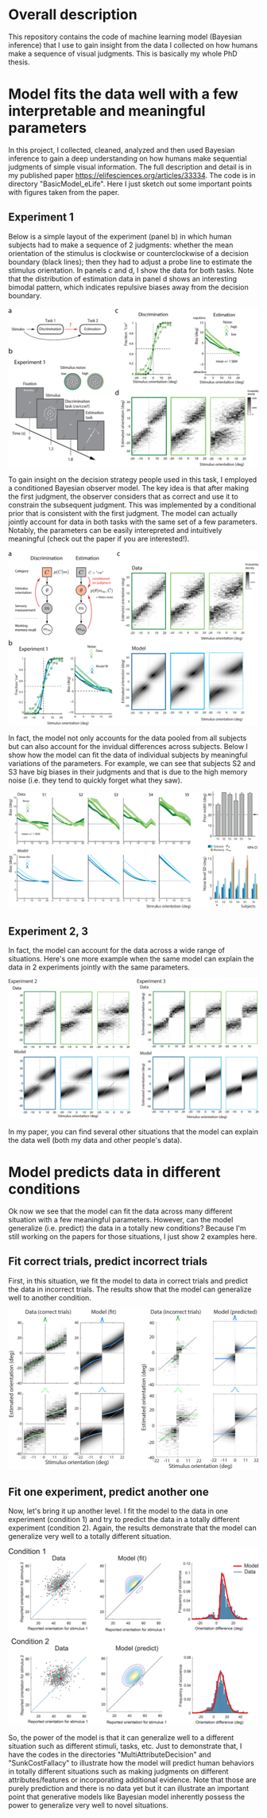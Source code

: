 # Overall description
This repository contains the code of machine learning model (Bayesian inference) that I use to gain insight from the data I collected on how humans make a sequence of visual judgments. This is basically my whole PhD thesis.

# Model fits the data well with a few interpretable and meaningful parameters
In this project, I collected, cleaned, analyzed and then used Bayesian inference to gain a deep understanding on how humans make sequential judgments of simple visual information. The full description and detail is in my published paper https://elifesciences.org/articles/33334. The code is in directory "BasicModel_eLife". Here I just sketch out some important points with figures taken from the paper.

## Experiment 1
Below is a simple layout of the experiment (panel b) in which human subjects had to make a sequence of 2 judgments: whether the mean orientation of the stimulus is clockwise or counterclockwise of a decision boundary (black lines); then they had to adjust a probe line to estimate the stimulus orientation. In panels c and d, I show the data for both tasks. Note that the distribution of estimation data in panel d shows an interesting bimodal pattern, which indicates repulsive biases away from the decision boundary.

![](/figures/fig1.png)

To gain insight on the decision strategy people used in this task, I employed a conditioned Bayesian observer model. The key idea is that after making the first judgment, the observer considers that as correct and use it to constrain the subsequent judgment. This was implemented by a conditional prior that is consistent with the first judgment. The model can actually jointly account for data in both tasks with the same set of a few parameters. Notably, the parameters can be easily interepreted and intuitively meaningful (check out the paper if you are interested!).

![](/figures/fig2.png)

In fact, the model not only accounts for the data pooled from all subjects but can also account for the invidual differences across subjects. Below I show how the model can fit the data of individual subjects by meaningful variations of the parameters. For example, we can see that subjects S2 and S3 have big biases in their judgments and that is due to the high memory noise (i.e. they tend to quickly forget what they saw).

![](/figures/fig2_2.png)

## Experiment 2, 3
In fact, the model can account for the data across a wide range of situations. Here's one more example when the same model can explain the data in 2 experiments jointly with the same parameters.

![](/figures/fig3.png)

In my paper, you can find several other situations that the model can explain the data well (both my data and other people's data).

# Model predicts data in different conditions
Ok now we see that the model can fit the data across many different situation with a few meaningful parameters. However, can the model generalize (i.e. predict) the data in a totally new conditions? Because I'm still working on the papers for those situations, I just show 2 examples here.

## Fit correct trials, predict incorrect trials
First, in this situation, we fit the model to data in correct trials and predict the data in incorrect trials. The  results show that the model can generalize well to another condition.

![](/figures/fig4.png)

## Fit one experiment, predict another one
Now, let's bring it up another level. I fit the model to the data in one experiment (condition 1) and try to predict the data in a totally different experiment (condition 2). Again, the results demonstrate that the model can generalize very well to a totally different situation.

![](/figures/fig5.png)

So, the power of the model is that it can generalize well to a different situation such as different stimuli, tasks, etc. Just to demonstrate that, I have the codes in the directories "MultiAttributeDecision" and "SunkCostFallacy" to illustrate how the model will predict human behaviors in totally different situations such as making judgments on different attributes/features or incorporating additional evidence. Note that those are purely prediction and there is no data yet but it can illustrate an important point that generative models like Bayesian model inherently possess the power to generalize very well to novel situations.

